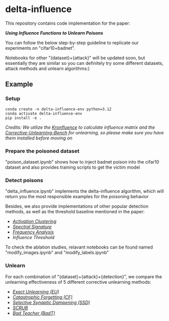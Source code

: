 # delta-influence
This repository contains code implementation for the paper: 

***Using Influence Functions to Unlearn Poisons***

You can follow the below step-by-step guideline to replicate our experiments on "cifar10+badnet". 

Notebooks for other "{dataset}+{attack}" will be updated soon, but essentially they are similar so you can definitely try some different datasets, attack methods and unlearn algorithms:)

## Example
### Setup
```
conda create -n delta-influence-env python=3.12  
conda activate delta-influence-env  
pip install -e .
```

*Credits: We utilize the [Kronfluence](https://github.com/pomonam/kronfluence) to calculate influence matrix and the [Corrective-Unlearning-Bench](https://github.com/drimpossible/corrective-unlearning-bench) for unlearning, so please make sure you have them installed before moving on*

### Prepare the poisoned dataset
"poison_dataset.ipynb" shows how to inject badnet poison into the cifar10 dataset and also provides training scripts to get the victim model

### Detect poisons 
"delta_influence.ipynb" implements the delta-influence algorithm, which will return you the most responsible examples for the poisoning behavior

Besides, we also provide implementations of other popular detection methods, as well as the threshold baseline mentioned in the paper: 
- [*Activation Clustering*](https://arxiv.org/abs/1811.03728)
- [*Spectral Signature*](https://arxiv.org/abs/1811.00636)
- [*Frequency Analysis*](https://github.com/YiZeng623/frequency-backdoor)
- *Influence Threshold*

To check the ablation studies, relavant notebooks can be found named "modify_images.ipynb" and "modify_labels.ipynb"

### Unlearn
For each combination of "{dataset}+{attack}+{detection}", we compare the unlearning effectiveness of 5 different corrective unlearning methods:

- [*Exact Unlearning (EU)*](https://arxiv.org/abs/2201.06640)
- [*Catastrophic Forgetting (CF)*](https://arxiv.org/abs/2201.06640)
- [*Selective Synaptic Dampening (SSD)*](https://arxiv.org/abs/2308.07707)
- [*SCRUB*](https://arxiv.org/abs/2003.02960)
- [*Bad Teacher (BadT)*](https://arxiv.org/pdf/2302.09880) 

